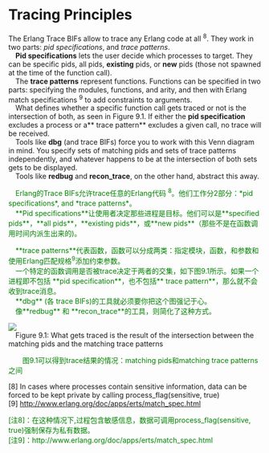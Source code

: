 # Tracing Principles
The Erlang Trace BIFs allow to trace any Erlang code at all <sup>8</sup>. They work in two parts: *pid specifications*, and *trace patterns*.
<br>&emsp;**Pid specifications** lets the user decide which processes to target. They can be specific pids, all pids, **existing** pids, or **new** pids (those not spawned at the time of the function call).
<br>&emsp;The **trace patterns** represent functions. Functions can be specified in two parts: specifying the modules, functions, and arity, and then with Erlang match specifications <sup>9</sup> to add constraints to arguments.
<br>&emsp;What defines whether a specific function call gets traced or not is the intersection of both, as seen in Figure 9.1.
If either the **pid specification** excludes a process or a** trace pattern** excludes a given call, no trace will be received.
<br>&emsp;Tools like **dbg** (and trace BIFs) force you to work with this Venn diagram in mind.
You specify sets of matching pids and sets of trace patterns independently, and whatever
happens to be at the intersection of both sets gets to be displayed.
<br>&emsp;Tools like **redbug** and **recon_trace**, on the other hand, abstract this away.
<p></p> <font color="green">
&emsp;Erlang的Trace BIFs允许trace任意的Erlang代码 <sup>8</sup>。他们工作分2部分：*pid specifications*, and *trace patterns*。<br>
&emsp;**Pid specifications**让使用者决定那些进程是目标。他们可以是**specified pids**，**all pids**，**existing pids**，或**new pids**（那些不是在函数调用时间内派生出来的)。
</font> <p></p>

<p></p> <font color="green">
&emsp;**trace patterns**代表函数，函数可以分成两类：指定模块，函数，和参数和使用Erlang匹配规格<sup>9</sup>添加约束参数。<br>
&emsp;一个特定的函数调用是否被trace决定于两者的交集，如下图9.1所示。如果一个进程即不包括 **pid specification**，也不包括** trace pattern**，那么就不会收到trace消息。<br>
&emsp;**dbg** (各 trace BIFs)的工具就必须要你把这个图强记于心。<br>
&emsp;像**redbug** 和 **recon_trace**的工具，则简化了这种方式。
</font> <p></p>

![](http://erlang-in-anger.qiniudn.com/chapter9_1.png)
<br>&emsp;Figure 9.1: What gets traced is the result of the intersection between the matching pids and the matching trace patterns
<p></p> <font color="green">
&emsp;&emsp;图9.1可以得到trace结果的情况：matching pids和matching trace patterns之间
</font> <p></p>

[8] In cases where processes contain sensitive information, data can be forced to be kept private by calling process_flag(sensitive, true)<br>
[9] http://www.erlang.org/doc/apps/erts/match_spec.html<br>

<p></p> <font color="green">
[注8]：在这种情况下,过程包含敏感信息，数据可调用process_flag(sensitive, true)强制保存为私有数据。<br>
[注9]：http://www.erlang.org/doc/apps/erts/match_spec.html<br>
</font> <p></p>

